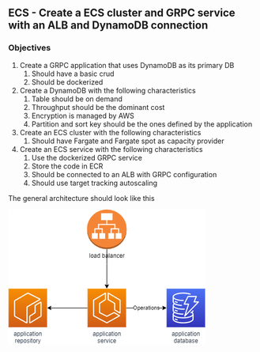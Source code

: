 ## ECS - Create a ECS cluster and GRPC service with an ALB and DynamoDB connection

### Objectives

1. Create a GRPC application that uses DynamoDB as its primary DB
   1. Should have a basic crud
   2. Should be dockerized
2. Create a DynamoDB with the following characteristics
   1. Table should be on demand
   2. Throughput should be the dominant cost
   3. Encryption is managed by AWS
   4. Partition and sort key should be the ones defined by the application
3. Create an ECS cluster with the following characteristics
   1. Should have Fargate and Fargate spot as capacity provider
4. Create an ECS service with the following characteristics
   1. Use the dockerized GRPC service
   2. Store the code in ECR
   3. Should be connected to an ALB with GRPC configuration
   4. Should use target tracking autoscaling

The general architecture should look like this

![img.png](architecture.png)